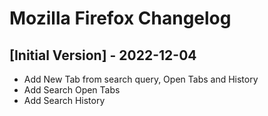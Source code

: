 # Mozilla Firefox Changelog

## [Initial Version] - 2022-12-04

- Add New Tab from search query, Open Tabs and History
- Add Search Open Tabs
- Add Search History